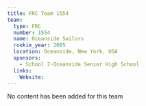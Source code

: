 ```yaml
---
title: FRC Team 1554
team:
  type: FRC
  number: 1554
  name: Oceanside Sailors
  rookie_year: 2005
  location: Oceanside, New York, USA
  sponsors:
    - School 7-Oceanside Senior High School
  links:
    Website: 
---
```

No content has been added for this team